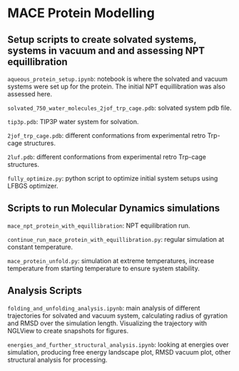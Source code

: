 # MACE Protein Modelling

## Setup scripts to create solvated systems, systems in vacuum and and assessing NPT equillibration

`aqueous_protein_setup.ipynb`: notebook is where the solvated and vacuum systems were set up for the protein. The initial NPT equillibration was also assessed here.

`solvated_750_water_molecules_2jof_trp_cage.pdb`: solvated system pdb file.

`tip3p.pdb`: TIP3P water system for solvation.

`2jof_trp_cage.pdb`: different conformations from experimental retro Trp-cage structures.

`2luf.pdb`: different conformations from experimental retro Trp-cage structures.

`fully_optimize.py`: python script to optimize initial system setups using LFBGS optimizer.


## Scripts to run Molecular Dynamics simulations

`mace_npt_protein_with_equillibration`: NPT equilibration run.

`continue_run_mace_protein_with_equillibration.py`: regular simulation at constant temperature.

`mace_protein_unfold.py`: simulation at extreme temperatures, increase temperature from starting temperature to ensure system stability.


## Analysis Scripts

`folding_and_unfolding_analysis.ipynb`: main analysis of different trajectories for solvated and vacuum system, calculating radius of gyration and RMSD over the simulation length. Visualizing the trajectory with NGLView to create snapshots for figures.

`energies_and_further_structural_analysis.ipynb`: looking at energies over simulation, producing free energy landscape plot, RMSD vacuum plot, other structural analysis for processing.



